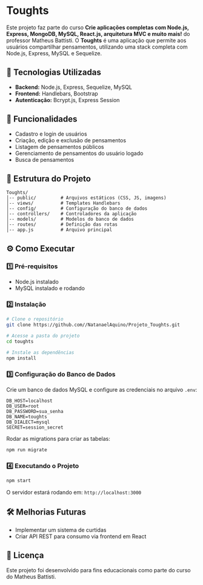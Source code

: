 # Toughts

Este projeto faz parte do curso **Crie aplicações completas com Node.js, Express, MongoDB, MySQL, React.js, arquitetura MVC e muito mais!** do professor Matheus Battisti. O **Toughts** é uma aplicação que permite aos usuários compartilhar pensamentos, utilizando uma stack completa com Node.js, Express, MySQL e Sequelize.

## 🚀 Tecnologias Utilizadas

- **Backend:** Node.js, Express, Sequelize, MySQL
- **Frontend:** Handlebars, Bootstrap
- **Autenticação:** Bcrypt.js, Express Session

## 📌 Funcionalidades

- Cadastro e login de usuários
- Criação, edição e exclusão de pensamentos
- Listagem de pensamentos públicos
- Gerenciamento de pensamentos do usuário logado
- Busca de pensamentos

## 📂 Estrutura do Projeto

```
Toughts/
│-- public/         # Arquivos estáticos (CSS, JS, imagens)
│-- views/          # Templates Handlebars
│-- config/         # Configuração do banco de dados
│-- controllers/    # Controladores da aplicação
│-- models/         # Modelos do banco de dados
│-- routes/         # Definição das rotas
│-- app.js          # Arquivo principal
```

## ⚙️ Como Executar

### 1️⃣ Pré-requisitos

- Node.js instalado
- MySQL instalado e rodando

### 2️⃣ Instalação

```bash
# Clone o repositório
git clone https://github.com//NatanaelAquino/Projeto_Toughts.git

# Acesse a pasta do projeto
cd toughts

# Instale as dependências
npm install
```

### 3️⃣ Configuração do Banco de Dados

Crie um banco de dados MySQL e configure as credenciais no arquivo `.env`:

```
DB_HOST=localhost
DB_USER=root
DB_PASSWORD=sua_senha
DB_NAME=toughts
DB_DIALECT=mysql
SECRET=session_secret
```

Rodar as migrations para criar as tabelas:
```bash
npm run migrate
```

### 4️⃣ Executando o Projeto

```bash
npm start
```
O servidor estará rodando em: `http://localhost:3000`

## 🛠 Melhorias Futuras

- Implementar um sistema de curtidas
- Criar API REST para consumo via frontend em React

## 📜 Licença

Este projeto foi desenvolvido para fins educacionais como parte do curso do Matheus Battisti.

